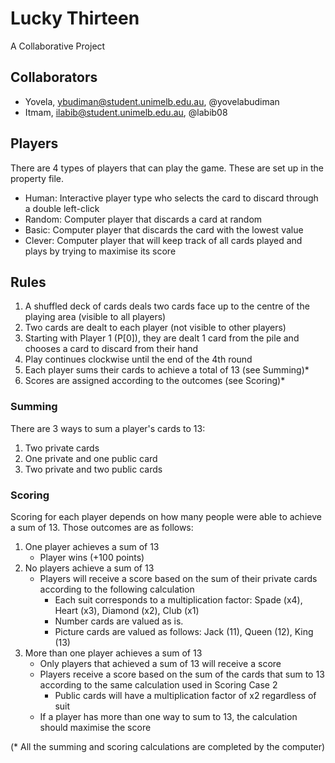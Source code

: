 # Lucky Thirteen
A Collaborative Project
## Collaborators
- Yovela, ybudiman@student.unimelb.edu.au, @yovelabudiman
- Itmam, ilabib@student.unimelb.edu.au, @labib08

## Players
There are 4 types of players that can play the game. These are set up in the property file.
- Human: Interactive player type who selects the card to discard through a double left-click
- Random: Computer player that discards a card at random
- Basic: Computer player that discards the card with the lowest value
- Clever: Computer player that will keep track of all cards played and plays by trying to maximise its score
## Rules
1. A shuffled deck of cards deals two cards face up to the centre of the playing area (visible to all players)
2. Two cards are dealt to each player (not visible to other players)
3. Starting with Player 1 (P[0]), they are dealt 1 card from the pile and chooses a card to discard from their hand
4. Play continues clockwise until the end of the 4th round
5. Each player sums their cards to achieve a total of 13 (see Summing)*
6. Scores are assigned according to the outcomes (see Scoring)*

### Summing
There are 3 ways to sum a player's cards to 13:
1. Two private cards
2. One private and one public card
3. Two private and two public cards

### Scoring
Scoring for each player depends on how many people were able to achieve a sum of 13. Those outcomes are as follows:
1. One player achieves a sum of 13   
   - Player wins (+100 points)
2. No players achieve a sum of 13
   - Players will receive a score based on the sum of their private cards according to the following calculation
     - Each suit corresponds to a multiplication factor: Spade (x4), Heart (x3), Diamond (x2), Club (x1)
     - Number cards are valued as is.
     - Picture cards are valued as follows: Jack (11), Queen (12), King (13)
3. More than one player achieves a sum of 13
   - Only players that achieved a sum of 13 will receive a score
   - Players receive a score based on the sum of the cards that sum to 13 according to the same calculation used in Scoring Case 2
     - Public cards will have a multiplication factor of x2 regardless of suit
   - If a player has more than one way to sum to 13, the calculation should maximise the score

(* All the summing and scoring calculations are completed by the computer)
